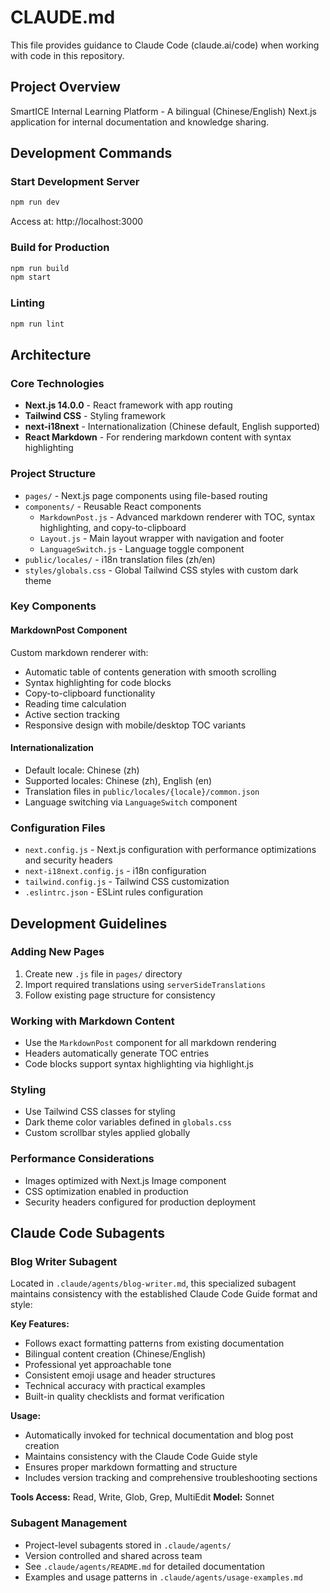 # CLAUDE.md

This file provides guidance to Claude Code (claude.ai/code) when working with code in this repository.

## Project Overview
SmartICE Internal Learning Platform - A bilingual (Chinese/English) Next.js application for internal documentation and knowledge sharing.

## Development Commands

### Start Development Server
```bash
npm run dev
```
Access at: http://localhost:3000

### Build for Production
```bash
npm run build
npm start
```

### Linting
```bash
npm run lint
```

## Architecture

### Core Technologies
- **Next.js 14.0.0** - React framework with app routing
- **Tailwind CSS** - Styling framework
- **next-i18next** - Internationalization (Chinese default, English supported)
- **React Markdown** - For rendering markdown content with syntax highlighting

### Project Structure
- `pages/` - Next.js page components using file-based routing
- `components/` - Reusable React components
  - `MarkdownPost.js` - Advanced markdown renderer with TOC, syntax highlighting, and copy-to-clipboard
  - `Layout.js` - Main layout wrapper with navigation and footer
  - `LanguageSwitch.js` - Language toggle component
- `public/locales/` - i18n translation files (zh/en)
- `styles/globals.css` - Global Tailwind CSS styles with custom dark theme

### Key Components

#### MarkdownPost Component
Custom markdown renderer with:
- Automatic table of contents generation with smooth scrolling
- Syntax highlighting for code blocks
- Copy-to-clipboard functionality
- Reading time calculation
- Active section tracking
- Responsive design with mobile/desktop TOC variants

#### Internationalization
- Default locale: Chinese (zh)
- Supported locales: Chinese (zh), English (en)
- Translation files in `public/locales/{locale}/common.json`
- Language switching via `LanguageSwitch` component

### Configuration Files
- `next.config.js` - Next.js configuration with performance optimizations and security headers
- `next-i18next.config.js` - i18n configuration
- `tailwind.config.js` - Tailwind CSS customization
- `.eslintrc.json` - ESLint rules configuration

## Development Guidelines

### Adding New Pages
1. Create new `.js` file in `pages/` directory
2. Import required translations using `serverSideTranslations`
3. Follow existing page structure for consistency

### Working with Markdown Content
- Use the `MarkdownPost` component for all markdown rendering
- Headers automatically generate TOC entries
- Code blocks support syntax highlighting via highlight.js

### Styling
- Use Tailwind CSS classes for styling
- Dark theme color variables defined in `globals.css`
- Custom scrollbar styles applied globally

### Performance Considerations
- Images optimized with Next.js Image component
- CSS optimization enabled in production
- Security headers configured for production deployment

## Claude Code Subagents

### Blog Writer Subagent
Located in `.claude/agents/blog-writer.md`, this specialized subagent maintains consistency with the established Claude Code Guide format and style:

**Key Features:**
- Follows exact formatting patterns from existing documentation
- Bilingual content creation (Chinese/English)
- Professional yet approachable tone
- Consistent emoji usage and header structures
- Technical accuracy with practical examples
- Built-in quality checklists and format verification

**Usage:**
- Automatically invoked for technical documentation and blog post creation
- Maintains consistency with the Claude Code Guide style
- Ensures proper markdown formatting and structure
- Includes version tracking and comprehensive troubleshooting sections

**Tools Access:** Read, Write, Glob, Grep, MultiEdit
**Model:** Sonnet

### Subagent Management
- Project-level subagents stored in `.claude/agents/`
- Version controlled and shared across team
- See `.claude/agents/README.md` for detailed documentation
- Examples and usage patterns in `.claude/agents/usage-examples.md`